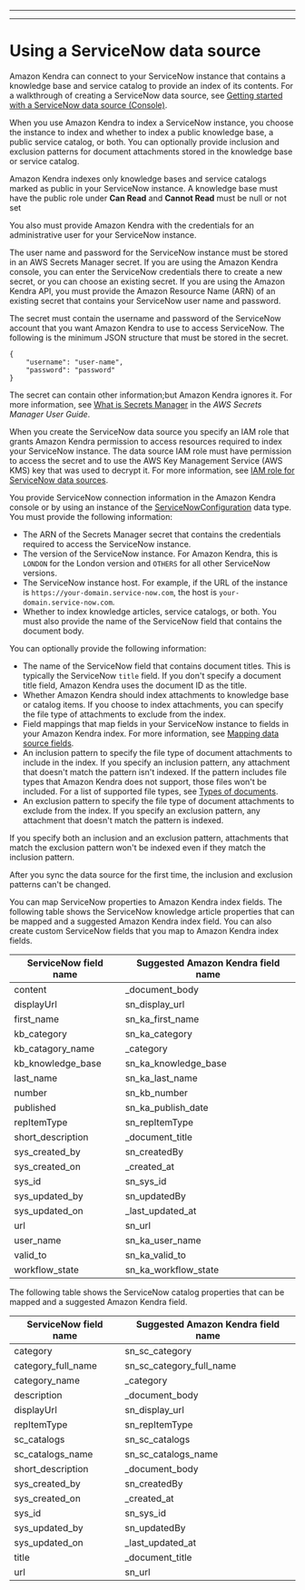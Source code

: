 --------

--------

# Using a ServiceNow data source<a name="data-source-servicenow"></a>

Amazon Kendra can connect to your ServiceNow instance that contains a knowledge base and service catalog to provide an index of its contents\. For a walkthrough of creating a ServiceNow data source, see [Getting started with a ServiceNow data source \(Console\)](getting-started-servicenow.md)\.

When you use Amazon Kendra to index a ServiceNow instance, you choose the instance to index and whether to index a public knowledge base, a public service catalog, or both\. You can optionally provide inclusion and exclusion patterns for document attachments stored in the knowledge base or service catalog\. 

Amazon Kendra indexes only knowledge bases and service catalogs marked as public in your ServiceNow instance\. A knowledge base must have the public role under **Can Read** and **Cannot Read** must be null or not set

You also must provide Amazon Kendra with the credentials for an administrative user for your ServiceNow instance\.

The user name and password for the ServiceNow instance must be stored in an AWS Secrets Manager secret\. If you are using the Amazon Kendra console, you can enter the ServiceNow credentials there to create a new secret, or you can choose an existing secret\. If you are using the Amazon Kendra API, you must provide the Amazon Resource Name \(ARN\) of an existing secret that contains your ServiceNow user name and password\.

The secret must contain the username and password of the ServiceNow account that you want Amazon Kendra to use to access ServiceNow\. The following is the minimum JSON structure that must be stored in the secret\.

```
{
    "username": "user-name",
    "password": "password"
}
```

The secret can contain other information;but Amazon Kendra ignores it\. For more information, see [What is Secrets Manager](https://docs.aws.amazon.com/secretsmanager/latest/userguide/intro.html) in the *AWS Secrets Manager User Guide*\.

When you create the ServiceNow data source you specify an IAM role that grants Amazon Kendra permission to access resources required to index your ServiceNow instance\. The data source IAM role must have permission to access the secret and to use the AWS Key Management Service \(AWS KMS\) key that was used to decrypt it\. For more information, see [IAM role for ServiceNow data sources](iam-roles.md#iam-roles-ds-sn)\.

You provide ServiceNow connection information in the Amazon Kendra console or by using an instance of the [ServiceNowConfiguration](API_ServiceNowConfiguration.md) data type\. You must provide the following information:
+ The ARN of the Secrets Manager secret that contains the credentials required to access the ServiceNow instance\.
+ The version of the ServiceNow instance\. For Amazon Kendra, this is `LONDON` for the London version and `OTHERS` for all other ServiceNow versions\.
+ The ServiceNow instance host\. For example, if the URL of the instance is `https://your-domain.service-now.com`, the host is `your-domain.service-now.com`\.
+ Whether to index knowledge articles, service catalogs, or both\. You must also provide the name of the ServiceNow field that contains the document body\.

You can optionally provide the following information:
+ The name of the ServiceNow field that contains document titles\. This is typically the ServiceNow `title` field\. If you don't specify a document title field, Amazon Kendra uses the document ID as the title\.
+ Whether Amazon Kendra should index attachments to knowledge base or catalog items\. If you choose to index attachments, you can specify the file type of attachments to exclude from the index\.
+ Field mappings that map fields in your ServiceNow instance to fields in your Amazon Kendra index\. For more information, see [Mapping data source fields](field-mapping.md)\.
+ An inclusion pattern to specify the file type of document attachments to include in the index\. If you specify an inclusion pattern, any attachment that doesn't match the pattern isn't indexed\. If the pattern includes file types that Amazon Kendra does not support, those files won't be included\. For a list of supported file types, see [Types of documents](index-document-types.md)\.
+ An exclusion pattern to specify the file type of document attachments to exclude from the index\. If you specify an exclusion pattern, any attachment that doesn't match the pattern is indexed\. 

If you specify both an inclusion and an exclusion pattern, attachments that match the exclusion pattern won't be indexed even if they match the inclusion pattern\.

After you sync the data source for the first time, the inclusion and exclusion patterns can't be changed\.

You can map ServiceNow properties to Amazon Kendra index fields\. The following table shows the ServiceNow knowledge article properties that can be mapped and a suggested Amazon Kendra index field\. You can also create custom ServiceNow fields that you map to Amazon Kendra index fields\.


| ServiceNow field name | Suggested Amazon Kendra field name | 
| --- | --- | 
| content | \_document\_body | 
| displayUrl | sn\_display\_url | 
| first\_name | sn\_ka\_first\_name | 
| kb\_category | sn\_ka\_category | 
| kb\_catagory\_name | \_category | 
| kb\_knowledge\_base | sn\_ka\_knowledge\_base | 
| last\_name | sn\_ka\_last\_name | 
| number | sn\_kb\_number | 
| published | sn\_ka\_publish\_date | 
| repItemType | sn\_repItemType | 
| short\_description | \_document\_title | 
| sys\_created\_by | sn\_createdBy | 
| sys\_created\_on | \_created\_at | 
| sys\_id | sn\_sys\_id | 
| sys\_updated\_by | sn\_updatedBy | 
| sys\_updated\_on | \_last\_updated\_at | 
| url | sn\_url | 
| user\_name | sn\_ka\_user\_name | 
| valid\_to | sn\_ka\_valid\_to | 
| workflow\_state | sn\_ka\_workflow\_state | 

The following table shows the ServiceNow catalog properties that can be mapped and a suggested Amazon Kendra field\.


| ServiceNow field name | Suggested Amazon Kendra field name | 
| --- | --- | 
| category | sn\_sc\_category | 
| category\_full\_name | sn\_sc\_category\_full\_name | 
| category\_name | \_category | 
| description | \_document\_body | 
| displayUrl | sn\_display\_url | 
| repItemType | sn\_repItemType | 
| sc\_catalogs | sn\_sc\_catalogs | 
| sc\_catalogs\_name | sn\_sc\_catalogs\_name | 
| short\_description | \_document\_body | 
| sys\_created\_by | sn\_createdBy | 
| sys\_created\_on | \_created\_at | 
| sys\_id | sn\_sys\_id | 
| sys\_updated\_by | sn\_updatedBy | 
| sys\_updated\_on | \_last\_updated\_at | 
| title | \_document\_title | 
| url | sn\_url | 